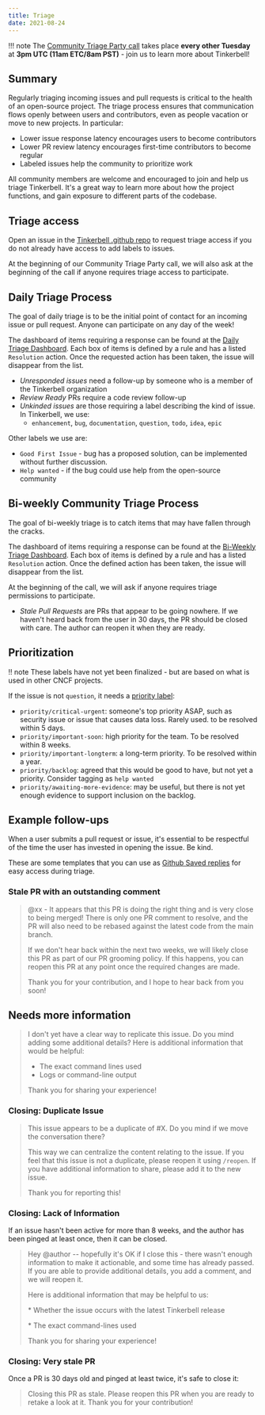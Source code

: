 ```yaml
---
title: Triage
date: 2021-08-24
---
```


!!! note
    The [Community Triage Party call](https://equinix.zoom.us/j/96016156757?pwd=NzZkczZMbFdvSm9ubHNzaHRYNGdvdz09) takes place **every other Tuesday** at **3pm UTC (11am ETC/8am PST)** - join us to learn more about Tinkerbell!

## Summary

Regularly triaging incoming issues and pull requests is critical to the health of an open-source project. The triage process ensures that communication flows openly between users and contributors, even as people vacation or move to new projects. In particular:

* Lower issue response latency encourages users to become contributors
* Lower PR review latency encourages first-time contributors to become regular
* Labeled issues help the community to prioritize work

All community members are welcome and encouraged to join and help us triage Tinkerbell. It's a great way to learn more about how the project functions, and
gain exposure to different parts of the codebase.

## Triage access

Open an issue in the [Tinkerbell .github repo](https://github.com/tinkerbell/.github/issues) to request triage access if you do not already have access to add labels to issues.

At the beginning of our Community Triage Party call, we will also ask at the beginning of the call if anyone requires triage access to participate.

## Daily Triage Process

The goal of daily triage is to be the initial point of contact for an incoming issue or pull request. Anyone can participate on any day of the week!

The dashboard of items requiring a response can be found at the [Daily Triage Dashboard](http://triage.meyu.us:32374/s/daily). Each box of items
is defined by a rule and has a listed `Resolution` action. Once the requested action has been taken, the issue will disappear from the list.

* *Unresponded issues* need a follow-up by someone who is a member of the Tinkerbell organization
* *Review Ready* PRs require a code review follow-up
* *Unkinded issues* are those requiring a label describing the kind of issue. In Tinkerbell, we use:
    * `enhancement`, `bug`, `documentation`, `question`, `todo`, `idea`, `epic`

Other labels we use are:

 * `Good First Issue` - bug has a proposed solution, can be implemented without further discussion.
 * `Help wanted` - if the bug could use help from the open-source community


## Bi-weekly Community Triage Process

The goal of bi-weekly triage is to catch items that may have fallen through the cracks.

The dashboard of items requiring a response can be found at the [Bi-Weekly Triage Dashboard](http://triage.meyu.us:32374/s/weekly). Each box of items
is defined by a rule and has a listed `Resolution` action. Once the defined action has been taken, the issue will disappear from the list.

At the beginning of the call, we will ask if anyone requires triage permissions to participate. 

* *Stale Pull Requests* are PRs that appear to be going nowhere. If we haven't heard back from the user in 30 days, the PR should be closed with care. The author can reopen it when they are ready.


## Prioritization

!! note
   These labels have not yet been finalized - but are based on what is used in other CNCF projects.

If the issue is not `question`, it needs a [priority label](https://github.com/kubernetes/community/blob/master/contributors/guide/issue-triage.md#define-priority):

* `priority/critical-urgent`: someone's top priority ASAP, such as security issue or issue that causes data loss. Rarely used. to be resolved within 5 days.
* `priority/important-soon`: high priority for the team. To be resolved within 8 weeks.
* `priority/important-longterm`: a long-term priority. To be resolved within a year.
* `priority/backlog`: agreed that this would be good to have, but not yet a priority. Consider tagging as `help wanted`
* `priority/awaiting-more-evidence`: may be useful, but there is not yet enough evidence to support inclusion on the backlog.

## Example follow-ups

When a user submits a pull request or issue, it's essential to be respectful of the time the user has invested in opening the issue. Be kind.

These are some templates that you can use as [Github Saved replies](https://docs.github.com/en/github/writing-on-github/working-with-saved-replies/using-saved-replies) for easy access during triage.

### Stale PR with an outstanding comment

> @xx - It appears that this PR is doing the right thing and is very close to being merged! There is only one PR comment to resolve, and the PR will also need to be rebased against the latest code from the main branch.
>
> If we don't hear back within the next two weeks, we will likely close this PR as part of our PR grooming policy. If this happens, you can reopen this PR at any point once the required changes are made.
>
> Thank you for your contribution, and I hope to hear back from you soon!

## Needs more information

> I don't yet have a clear way to replicate this issue. Do you mind adding some additional details? Here is additional information that would be helpful:
>
> * The exact command lines used
> * Logs or command-line output
>
> Thank you for sharing your experience!

### Closing: Duplicate Issue

>This issue appears to be a duplicate of #X. Do you mind if we move the conversation there?
>
>This way we can centralize the content relating to the issue. If you feel that this issue is not a duplicate, please reopen it using `/reopen`. If you have additional information to share, please add it to the new issue.
>
>Thank you for reporting this!

### Closing: Lack of Information

If an issue hasn't been active for more than 8 weeks, and the author has been pinged at least once, then it can be closed.

>Hey @author -- hopefully it's OK if I close this - there wasn't enough information to make it actionable, and some time has already passed. If you are able to provide additional details, you add a comment, and we will reopen it.
>
>Here is additional information that may be helpful to us:
>
>\* Whether the issue occurs with the latest Tinkerbell release
>
>\* The exact command-lines used
>
>Thank you for sharing your experience!


### Closing: Very stale PR

Once a PR is 30 days old and pinged at least twice, it's safe to close it:

> Closing this PR as stale. Please reopen this PR when you are ready to retake a look at it. Thank you for your contribution!
